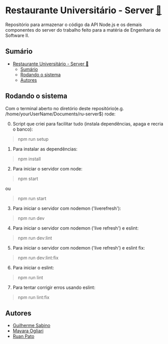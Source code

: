 # Restaurante Universitário - Server [:link:](https://github.com/vergonha-da-profission/ru-server) #
Repositório para armazenar o código da API Node.js e os demais componentes do server do trabalho feito para a matéria de Engenharia de Software II.

## Sumário ##

- [Restaurante Universitário - Server :link:](#restaurante-universitário---server-link)
  - [Sumário](#sumário)
  - [Rodando o sistema](#rodando-o-sistema)
  - [Autores](#autores)

## Rodando o sistema ##

Com o terminal aberto no diretório deste repositório(e.g. /home/yourUserName/Documents/ru-server$) rode:

0. Script que criei para facilitar tudo (instala dependências, apaga e recria o banco):
>npm run setup
1. Para instalar as dependências:
>npm install
2. Para iniciar o servidor com node:
>npm start

ou

>npm run start
3. Para iniciar o servidor com nodemon ('liverefresh'):
>npm run dev
4. Para iniciar o servidor com nodemon ('live refresh') e eslint:
>npm run dev:lint
5. Para iniciar o servidor com nodemon ('live refresh') e eslint fix:
>npm run dev:lint:fix
6. Para iniciar o eslint:
>npm run lint
7. Para tentar corrigir erros usando eslint:
>npm run lint:fix

## Autores ##

- [Guilherme Sabino](https://github.com/fersasil)
- [Mayara Ogliari](https://github.com/mayara-ogliari)
- [Ruan Pato](https://github.com/ruanpato)
